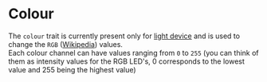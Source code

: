 # Colour

The `colour` trait is currently present only for [light device](../devices/device-light.md) and is used to change the `RGB` \([Wikipedia](https://en.wikipedia.org/wiki/RGB_color_model)\) values.  
Each colour channel can have values ranging from `0` to `255` \(you can think of them as intensity values for the RGB LED's, 0 corresponds to the lowest value and 255 being the highest value\)

